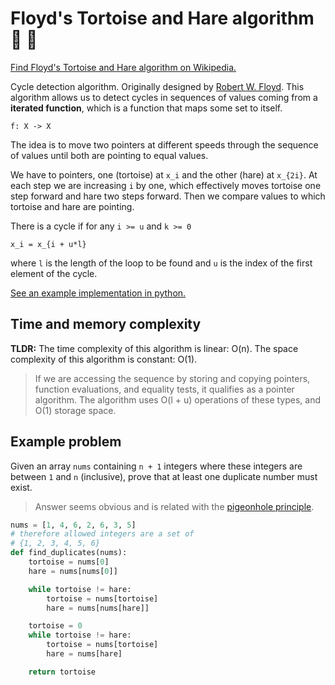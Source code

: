 # Floyd's Tortoise and Hare algorithm 🐢 🐇

[Find Floyd's Tortoise and Hare algorithm on Wikipedia.](https://en.wikipedia.org/wiki/Cycle_detection)

Cycle detection algorithm. Originally designed by [Robert W. Floyd](https://en.wikipedia.org/wiki/Robert_W._Floyd).
This algorithm allows us to detect cycles in sequences of values coming from
a **iterated function**, which is a function that maps some set to itself.

```
f: X -> X
```

The idea is to move two pointers at different speeds through the sequence of values
until both are pointing to equal values.

We have to pointers, one (tortoise) at `x_i` and the other (hare) at `x_{2i}`.
At each step we are increasing `i` by one, which effectively moves tortoise
one step forward and hare two steps forward. Then we compare values to which
tortoise and hare are pointing.

There is a cycle if for any `i >= u` and `k >= 0`

```
x_i = x_{i + u*l}
```

where `l` is the length of the loop to be found and `u` is the index of the first element of the cycle.

[See an example implementation in python.](./tortoise-and-hare.py)

## Time and memory complexity

**TLDR:** The time complexity of this algorithm is linear: O(n).
The space complexity of this algorithm is constant: O(1).

> If we are accessing the sequence by storing and copying pointers, function evaluations, and equality tests, it qualifies as a pointer algorithm. The algorithm uses O(l + u) operations of these types, and O(1) storage space.



## Example problem

Given an array `nums` containing `n + 1` integers where these integers are between `1` and `n` (inclusive), prove that at least one duplicate number must exist.

> Answer seems obvious and is related with the [pigeonhole principle](https://en.wikipedia.org/wiki/Pigeonhole_principle).

```python
nums = [1, 4, 6, 2, 6, 3, 5]
# therefore allowed integers are a set of
# {1, 2, 3, 4, 5, 6}
def find_duplicates(nums):
    tortoise = nums[0]
    hare = nums[nums[0]]

    while tortoise != hare:
        tortoise = nums[tortoise]
        hare = nums[nums[hare]]

    tortoise = 0
    while tortoise != hare:
        tortoise = nums[tortoise]
        hare = nums[hare]

    return tortoise

```
